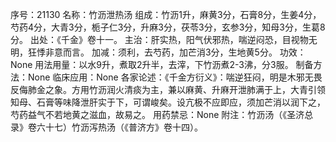 序号：21130
名称：竹沥泄热汤
组成：竹沥1升，麻黄3分，石膏8分，生姜4分，芍药4分，大青3分，栀子仁3分，升麻3分，茯苓3分，玄参3分，知母3分，生葛8分。
出处：《千金》卷十一。
主治：肝实热，阳气伏邪热，喘逆闷恐，目视物无明，狂悸非意而言。
加减：须利，去芍药，加芒消3分，生地黄5分。
功效：None
用法用量：以水9升，煮取2升半，去滓，下竹沥煮2-3沸，分3服。
制备方法：None
临床应用：None
各家论述：《千金方衍义》：喘逆狂闷，明是木邪无畏反侮肺金之象。方用竹沥润火清痰为主，兼以麻黄、升麻开泄肺满于上，大青引领知母、石膏等味降泄肝实于下，可谓峻矣。设亢极不应即应，须加芒消以润下之，芍药益气不若地黄之滋血，故易之。
用药禁忌：None
附注：竹沥汤（《圣济总录》卷六十七）竹沥泻热汤（《普济方》卷十四）。
